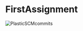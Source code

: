 # FirstAssignment
 
![PlasticSCMcommits](https://user-images.githubusercontent.com/58513988/191205786-02991497-aea2-4e3d-9864-d915c1e0ce5c.png)
